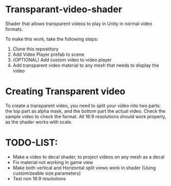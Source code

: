 # Transparant-video-shader


Shader that allows transparent videos to play in Unity in normal video formats.


To make this work, take the following steps:


1. Clone this repostitory
2. Add Video Player prefab to scene
3. (OPTIONAL) Add custom video to video player
4. Add transparent video material to any mesh that needs to display the video




# Creating Transparent video
To create a transparent video, you need to split your video into two parts: the top part as alpha mask, and the bottom part the actual video.
Check the sample video to check the format.
All 16:9 resolutions should work properly, as the shader works with scale.


# TODO-LIST:

- Make a video to decal shader, to project videos on any mesh as a decal
- Fix material not working in game view
- Make both vertical and Horizontal split views work in shader (Using customizeable size parameters)
- Test non 16:9 resolutions
